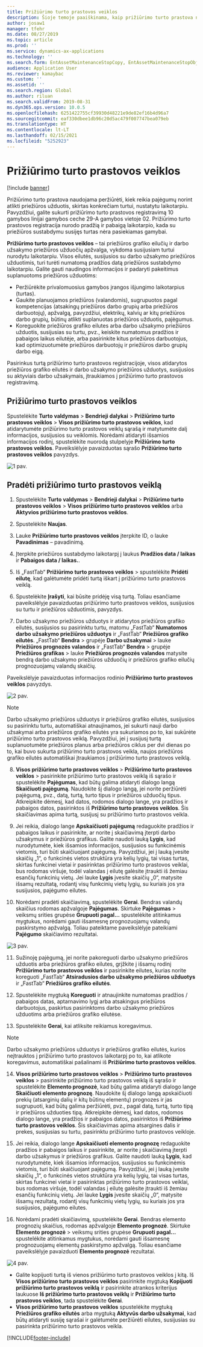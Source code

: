 ```yaml
---
title: Prižiūrimo turto prastovos veiklos
description: Šioje temoje paaiškinama, kaip prižiūrimo turto prastova naudojama peržiūrėti, kiek reikia pajėgumų norint atlikti priežiūros užduotis, skirtas konkrečiam turtui, nustatytu laikotarpiu.
author: josaw1
manager: tfehr
ms.date: 08/27/2019
ms.topic: article
ms.prod: ''
ms.service: dynamics-ax-applications
ms.technology: ''
ms.search.form: EntAssetMaintenanceStopCopy, EntAssetMaintenanceStopObject, EntAssetObjectProductionStop, EntAssetProductionStopType, EntAssetMaintenanceStop
audience: Application User
ms.reviewer: kamaybac
ms.custom: ''
ms.assetid: ''
ms.search.region: Global
ms.author: riluan
ms.search.validFrom: 2019-08-31
ms.dyn365.ops.version: 10.0.5
ms.openlocfilehash: 6251422755cf39930d48221e9de82ef16b4d96a7
ms.sourcegitcommit: eaf330dbee1db96c20d5ac479f007747bea079eb
ms.translationtype: HT
ms.contentlocale: lt-LT
ms.lasthandoff: 02/15/2021
ms.locfileid: "5252923"
---
```

# <a name="maintenance-downtime-activities"></a>Prižiūrimo turto prastovos veiklos

[!include [banner](../../includes/banner.md)]

Prižiūrimo turto prastova naudojama peržiūrėti, kiek reikia pajėgumų norint atlikti priežiūros užduotis, skirtas konkrečiam turtui, nustatytu laikotarpiu. Pavyzdžiui, galite sukurti prižiūrimo turto prastovos registravimą 10 gamybos linijai gamybos ceche 29-A gamybos vietoje 02. Prižiūrimo turto prastovos registracija nurodo pradžią ir pabaigą laikotarpio, kada su priežiūros sustabdymu susijęs turtas nėra pasiekiamas gamybai.

**Prižiūrimo turto prastovos veiklos** – tai priežiūros grafiko eilučių ir darbo užsakymo priežiūros užduočių apžvalga, vykdoma susijusiam turtui nurodytu laikotarpiu. Visos eilutės, susijusios su darbo užsakymo priežiūros užduotimis, turi turėti numatomą pradžios datą priežiūros sustabdymo laikotarpiu. Galite gauti naudingos informacijos ir padaryti pakeitimus suplanuotoms priežiūros užduotims:

- Peržiūrėkite privalomuosius gamybos įrangos išjungimo laikotarpius (turtas).  
- Gaukite planuojamos priežiūros (valandomis), sugrupuotos pagal kompetencijas (atsakingų priežiūros darbo grupių arba priežiūros darbuotojų), apžvalgą, pavyzdžiui, elektrikų, kalvių ar kitų priežiūros darbo grupių, būtinų atlikti suplanuotas priežiūros užduotis, pajėgumus.  
- Koreguokite priežiūros grafiko eilutes arba darbo užsakymo priežiūros užduotis, susijusias su turtu, pvz., keiskite numatomus pradžios ir pabaigos laikus eilutėje, arba pasirinkite kitus priežiūros darbuotojus, kad optimizuotumėte priežiūros darbuotojų ir priežiūros darbo grupių darbo eigą.

Pasirinkus turtą prižiūrimo turto prastovos registracijoje, visos atidarytos priežiūros grafiko eilutės ir darbo užsakymo priežiūros užduotys, susijusios su aktyviais darbo užsakymais, įtraukiamos į prižiūrimo turto prastovos registravimą.

## <a name="maintenance-downtime-activities"></a>Prižiūrimo turto prastovos veiklos

Spustelėkite **Turto valdymas** > **Bendrieji dalykai** > **Prižiūrimo turto prastovos veiklos** > **Visos prižiūrimo turto prastovos veiklos**, kad atidarytumėte prižiūrimo turto prastovos veiklų sąrašą ir matytumėte dalį informacijos, susijusios su veiklomis. Norėdami atidaryti išsamios informacijos rodinį, spustelėkite nuorodą stulpelyje **Prižiūrimo turto prastovos veiklos**. Paveikslėlyje pavaizduotas sąrašo **Prižiūrimo turto prastovos veiklos** pavyzdys.

![1 pav.](media/19-preventive-maintenance.png)


## <a name="create-a-maintenance-downtime-activity"></a>Pradėti prižiūrimo turto prastovos veiklą

1. Spustelėkite **Turto valdymas** > **Bendrieji dalykai** > **Prižiūrimo turto prastovos veiklos** > **Visos prižiūrimo turto prastovos veiklos** arba **Aktyvios prižiūrimo turto prastovos veiklos**.

2. Spustelėkite **Naujas**.

3. Lauke **Prižiūrimo turto prastovos veiklos** įterpkite ID, o lauke **Pavadinimas** – pavadinimą.

4. Įterpkite priežiūros sustabdymo laikotarpį į laukus **Pradžios data / laikas** ir **Pabaigos data / laikas.**.

5. Iš „FastTab“ **Prižiūrimo turto prastovos veiklos** > spustelėkite **Pridėti eilutę**, kad galėtumėte pridėti turtą iškart į prižiūrimo turto prastovos veiklą.

6. Spustelėkite **Įrašyti**, kai būsite pridėję visą turtą. Toliau esančiame paveikslėlyje pavaizduotas prižiūrimo turto prastovos veiklos, susijusios su turtu ir priežiūros užduotimis, pavyzdys.

7. Darbo užsakymo priežiūros užduotys ir atidarytos priežiūros grafiko eilutės, susijusios su pasirinktu turtu, matomu „FastTab“ **Numatomos darbo užsakymo priežiūros užduotys** ir „FastTab“ **Priežiūros grafiko eilutės**. „FastTab“ **Bendra** > grupėje **Darbo užsakymai** > lauke **Priežiūros prognozės valandos** ir „FastTab“ **Bendra** > grupėje **Priežiūros grafikas** > lauke **Priežiūros prognozės valandos** matysite bendrą darbo užsakymo priežiūros užduočių ir priežiūros grafiko eilučių prognozuojamų valandų skaičių.

Paveikslėlyje pavaizduotas informacijos rodinio **Prižiūrimo turto prastovos veiklos** pavyzdys.

![2 pav.](media/20-preventive-maintenance.png)

>[!NOTE]
>Darbo užsakymo priežiūros užduotys ir priežiūros grafiko eilutės, susijusios su pasirinktu turtu, automatiškai atnaujinamos, jei sukurti nauji darbo užsakymai arba priežiūros grafiko eilutės yra sukuriamos po to, kai sukūrėte prižiūrimo turto prastovos veiklą. Pavyzdžiui, jei į susijusį turtą suplanuotumėte priežiūros planus arba priežiūros ciklus per dvi dienas po to, kai buvo sukurta prižiūrimo turto prastovos veikla, naujos priežiūros grafiko eilutės automatiškai įtraukiamos į prižiūrimo turto prastovos veiklą.

8. **Visos prižiūrimo turto prastovos veiklos** > **Prižiūrimo turto prastovos veiklos** > pasirinkite prižiūrimo turto prastovos veiklą iš sąrašo ir spustelėkite **Pajėgumas**, kad būtų galima atidaryti dialogo langą **Skaičiuoti pajėgumą**. Naudokite šį dialogo langą, jei norite peržiūrėti pajėgumą, pvz., datą, turtą, turto tipus ir priežiūros užduočių tipus. Atkreipkite dėmesį, kad datos, rodomos dialogo lange, yra pradžios ir pabaigos datos, pasirinktos iš **Prižiūrimo turto prastovos veiklos**. Šis skaičiavimas apima turtą, susijusį su prižiūrimo turto prastovos veikla.

9. Jei reikia, dialogo lange **Apskaičiuoti pajėgumą** redaguokite pradžios ir pabaigos laikus ir pasirinkite, ar norite į skaičiavimą įterpti darbo užsakymus ir priežiūros grafikus. Galite naudoti lauką **Lygis**, kad nurodytumėte, kiek išsamios informacijos, susijusios su funkcinėmis vietomis, turi būti skaičiuojant pajėgumą. Pavyzdžiui, jei į lauką įvesite skaičių „1“, o funkcinės vietos struktūra yra kelių lygių, tai visas turtas, skirtas funkcinei vietai ir pasirinktas prižiūrimo turto prastovos veiklai, bus rodomas viršuje, todėl valandas į eilutę galėsite įtraukti iš žemiau esančių funkcinių vietų. Jei lauke **Lygis** įvesite skaičių „0“, matysite išsamų rezultatą, rodantį visų funkcinių vietų lygių, su kuriais jos yra susijusios, pajėgumo eilutes.

10. Norėdami pradėti skaičiavimą, spustelėkite **Gerai**. Bendras valandų skaičius rodomas apžvalgoje **Pajėgumas**. Skirtuke **Pajėgumas** > veiksmų srities grupėse **Grupuoti pagal...** spustelėkite atitinkamus mygtukus, norėdami gauti išsamesnę prognozuojamų valandų paskirstymo apžvalgą. Toliau pateiktame paveikslėlyje pateikiami **Pajėgumo** skaičiavimo rezultatai.

![3 pav.](media/21-preventive-maintenance.png)

11. Sužinoję pajėgumą, jei norite pakoreguoti darbo užsakymo priežiūros užduotis arba priežiūros grafiko eilutes, grįžkite į išsamų rodinį **Prižiūrimo turto prastovos veiklos** ir pasirinkite eilutes, kurias norite koreguoti „FastTab“ **Atsiradusios darbo užsakymo priežiūros užduotys** ir „FastTab“ **Priežiūros grafiko eilutės**.

12. Spustelėkite mygtuką **Koreguoti** ir atnaujinkite numatomas pradžios / pabaigos datas, aptarnavimo lygį arba atsakingus priežiūros darbuotojus, paskirtus pasirinktoms darbo užsakymo priežiūros užduotims arba priežiūros grafiko eilutėse.

13. Spustelėkite **Gerai**, kai atliksite reikiamus koregavimus. 

>[!NOTE]
>Darbo užsakymo priežiūros užduotys ir priežiūros grafiko eilutės, kurios neįtrauktos į prižiūrimo turto prastovos laikotarpį po to, kai atlikote koregavimus, automatiškai pašalinami iš **Prižiūrimo turto prastovos veiklos**.

14. **Visos prižiūrimo turto prastovos veiklos** > **Prižiūrimo turto prastovos veiklos** > pasirinkite prižiūrimo turto prastovos veiklą iš sąrašo ir spustelėkite **Elemento prognozė**, kad būtų galima atidaryti dialogo lange **Skaičiuoti elemento prognozę**. Naudokite šį dialogo langą apskaičiuoti prekių (atsarginių dalių ir kitų būtinų elementų) prognozes ir jas sugrupuoti, kad būtų galima peržiūrėti, pvz., pagal datą, turtą, turto tipą ir priežiūros užduoties tipą. Atkreipkite dėmesį, kad datos, rodomos dialogo lange, yra pradžios ir pabaigos datos, pasirinktos iš **Prižiūrimo turto prastovos veiklos**. Šis skaičiavimas apima atsargines dalis ir prekes, susijusias su turtu, pasirinktu prižiūrimo turto prastovos veikloje.

15. Jei reikia, dialogo lange **Apskaičiuoti elemento prognozę** redaguokite pradžios ir pabaigos laikus ir pasirinkite, ar norite į skaičiavimą įterpti darbo užsakymus ir priežiūros grafikus. Galite naudoti lauką **Lygis**, kad nurodytumėte, kiek išsamios informacijos, susijusios su funkcinėmis vietomis, turi būti skaičiuojant pajėgumą. Pavyzdžiui, jei į lauką įvesite skaičių „1“, o funkcinės vietos struktūra yra kelių lygių, tai visas turtas, skirtas funkcinei vietai ir pasirinktas prižiūrimo turto prastovos veiklai, bus rodomas viršuje, todėl valandas į eilutę galėsite įtraukti iš žemiau esančių funkcinių vietų. Jei lauke **Lygis** įvesite skaičių „0“, matysite išsamų rezultatą, rodantį visų funkcinių vietų lygių, su kuriais jos yra susijusios, pajėgumo eilutes.

16. Norėdami pradėti skaičiavimą, spustelėkite **Gerai**. Bendras elemento prognozių skaičius, rodomas apžvalgoje **Elemento prognozė**. Skirtuke **Elemento prognozė** > veiksmų srities grupėse **Grupuoti pagal...** spustelėkite atitinkamus mygtukus, norėdami gauti išsamesnę prognozuojamų elementų paskirstymo apžvalgą. Toliau esančiame paveikslėlyje pavaizduoti **Elemento prognozė** rezultatai.

![4 pav.](media/22-preventive-maintenance.png)

- Galite kopijuoti turtą iš vienos prižiūrimo turto prastovos veiklos į kitą. Iš **Visos prižiūrimo turto prastovos veiklos** pasirinkite mygtuką **Kopijuoti prižiūrimo turto prastovos veiklą** ir pasirinkite atrankos kriterijus laukuose **Iš prižiūrimo turto prastovos veiklų** ir **Prižiūrimo turto prastovos veiklos**, tada spustelėkite **Gerai**.
- **Visos prižiūrimo turto prastovos veiklos** spustelėkite mygtuką **Priežiūros grafiko eilutės** arba mygtuką **Aktyvūs darbo užsakymai**, kad būtų atidaryti susiję sąrašai ir galėtumėte peržiūrėti eilutes, susijusias su pasirinkta prižiūrimo turto prastovos veikla.



[!INCLUDE[footer-include](../../../includes/footer-banner.md)]